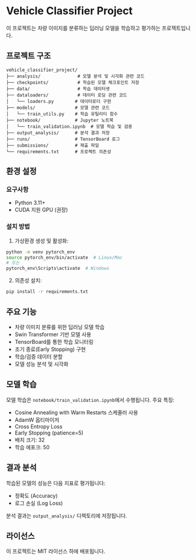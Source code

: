 # Vehicle Classifier Project

이 프로젝트는 차량 이미지를 분류하는 딥러닝 모델을 학습하고 평가하는 프로젝트입니다.

## 프로젝트 구조

```
vehicle_classifier_project/
├── analysis/              # 모델 분석 및 시각화 관련 코드
├── checkpoints/           # 학습된 모델 체크포인트 저장
├── data/                  # 학습 데이터셋
├── dataloaders/           # 데이터 로딩 관련 코드
│   └── loaders.py        # 데이터로더 구현
├── models/               # 모델 관련 코드
│   └── train_utils.py    # 학습 유틸리티 함수
├── notebook/             # Jupyter 노트북
│   └── train_validation.ipynb  # 모델 학습 및 검증
├── output_analysis/      # 분석 결과 저장
├── runs/                 # TensorBoard 로그
├── submissions/          # 제출 파일
└── requirements.txt      # 프로젝트 의존성
```

## 환경 설정

### 요구사항
- Python 3.11+
- CUDA 지원 GPU (권장)

### 설치 방법

1. 가상환경 생성 및 활성화:
```bash
python -m venv pytorch_env
source pytorch_env/bin/activate  # Linux/Mac
# 또는
pytorch_env\Scripts\activate  # Windows
```

2. 의존성 설치:
```bash
pip install -r requirements.txt
```

## 주요 기능

- 차량 이미지 분류를 위한 딥러닝 모델 학습
- Swin Transformer 기반 모델 사용
- TensorBoard를 통한 학습 모니터링
- 조기 종료(Early Stopping) 구현
- 학습/검증 데이터 분할
- 모델 성능 분석 및 시각화

## 모델 학습

모델 학습은 `notebook/train_validation.ipynb`에서 수행됩니다. 주요 특징:

- Cosine Annealing with Warm Restarts 스케줄러 사용
- AdamW 옵티마이저
- Cross Entropy Loss
- Early Stopping (patience=5)
- 배치 크기: 32
- 학습 에포크: 50

## 결과 분석

학습된 모델의 성능은 다음 지표로 평가됩니다:
- 정확도 (Accuracy)
- 로그 손실 (Log Loss)

분석 결과는 `output_analysis/` 디렉토리에 저장됩니다.

## 라이선스

이 프로젝트는 MIT 라이선스 하에 배포됩니다. 